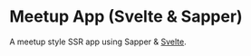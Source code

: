 # Meetup App (Svelte & Sapper)

A meetup style SSR app using Sapper & [Svelte](https://svelte.dev/).